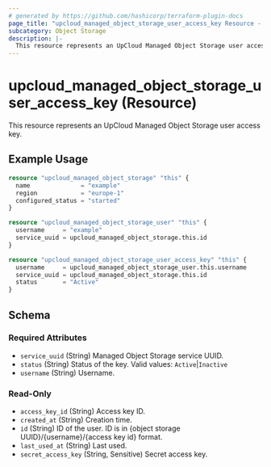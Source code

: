 ```yaml
---
# generated by https://github.com/hashicorp/terraform-plugin-docs
page_title: "upcloud_managed_object_storage_user_access_key Resource - terraform-provider-upcloud"
subcategory: Object Storage
description: |-
  This resource represents an UpCloud Managed Object Storage user access key.
---
```


# upcloud_managed_object_storage_user_access_key (Resource)

This resource represents an UpCloud Managed Object Storage user access key.

## Example Usage

```terraform
resource "upcloud_managed_object_storage" "this" {
  name              = "example"
  region            = "europe-1"
  configured_status = "started"
}

resource "upcloud_managed_object_storage_user" "this" {
  username     = "example"
  service_uuid = upcloud_managed_object_storage.this.id
}

resource "upcloud_managed_object_storage_user_access_key" "this" {
  username     = upcloud_managed_object_storage_user.this.username
  service_uuid = upcloud_managed_object_storage.this.id
  status       = "Active"
}
```

<!-- schema generated by tfplugindocs -->
## Schema

### Required Attributes

- `service_uuid` (String) Managed Object Storage service UUID.
- `status` (String) Status of the key. Valid values: `Active`|`Inactive`
- `username` (String) Username.

### Read-Only

- `access_key_id` (String) Access key ID.
- `created_at` (String) Creation time.
- `id` (String) ID of the user. ID is in {object storage UUID}/{username}/{access key id} format.
- `last_used_at` (String) Last used.
- `secret_access_key` (String, Sensitive) Secret access key.
